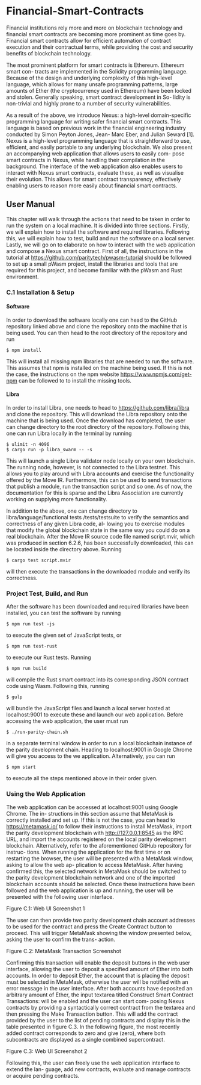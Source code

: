 # Financial-Smart-Contracts

Financial institutions rely more and more on blockchain technology and financial smart contracts are becoming more prominent as time goes by. Financial smart contracts allow for efficient automation of contract execution and their contractual terms, while providing the cost and security benefits of blockchain technology.

The most prominent platform for smart contracts is Ethereum. Ethereum smart con- tracts are implemented in the Solidity programming language. Because of the design and underlying complexity of this high-level language, which allows for many unsafe programming patterns, large amounts of Ether (the cryptocurrency used in Ethereum) have been locked and stolen. Generally speaking, smart contract development in So- lidity is non-trivial and highly prone to a number of security vulnerabilities.

As a result of the above, we introduce Nexus: a high-level domain-specific programming language for writing safer financial smart contracts. This language is based on previous work in the financial engineering industry conducted by Simon Peyton Jones, Jean- Marc Eber, and Julian Seward [1]. Nexus is a high-level programming language that is straightforward to use, efficient, and easily portable to any underlying blockchain. We also present an accompanying web application that allows users to easily com- pose smart contracts in Nexus, while handling their compilation in the background. The interface of the web application also enables users to interact with Nexus smart contracts, evaluate these, as well as visualise their evolution. This allows for smart contract transparency, effectively enabling users to reason more easily about financial smart contracts.

## User Manual

This chapter will walk through the actions that need to be taken in order to run the system on a local machine. It is divided into three sections. Firstly, we will explain how to install the software and required libraries. Following this, we will explain how to test, build and run the software on a local server. Lastly, we will go on to elaborate on how to interact with the web application and compose a Nexus smart contract. First of all, the instructions in the tutorial at https://github.com/paritytech/pwasm-tutorial should be followed to set up a small pWasm project, install the libraries and tools that are required for this project, and become familiar with the pWasm and Rust environment.

### C.1 Installation & Setup

#### Software

In order to download the software locally one can head to the GitHub repository linked above and clone the repository onto the machine that is being used. You can then head to the root directory of the repository and run

```
$ npm install
```

This will install all missing npm libraries that are needed to run the software. This assumes that npm is installed on the machine being used. If this is not the case, the instructions on the npm website https://www.npmjs.com/get-npm can be followed to to install the missing tools.

#### Libra

In order to install Libra, one needs to head to https://github.com/libra/libra and clone the repository. This will download the Libra repository onto the machine that is being used. Once the download has completed, the user can change directory to the root directory of the repository. Following this, one can run Libra locally in the terminal by running

```
$ ulimit -n 4096
$ cargo run -p libra_swarm -- -s
```

This will launch a single Libra validator node locally on your own blockchain. The running node, however, is not connected to the Libra testnet. This allows you to play around with Libra accounts and exercise the functionality offered by the Move IR. Furthermore, this can be used to send transactions that publish a module, run the transaction script and so one. As of now, the documentation for this is sparse and the Libra Association are currently working on supplying more functionality.

In addition to the above, one can change directory to libra/language/functional tests /tests/testsuite to verify the semantics and correctness of any given Libra code, al- lowing you to exercise modules that modify the global blockchain state in the same way you could do on a real blockchain. After the Move IR source code file named script.mvir, which was produced in section 6.2.6, has been successfully downloaded, this can be located inside the directory above. Running

```
$ cargo test script.mvir
```

will then execute the transactions in the downloaded module and verify its correctness.


### Project Test, Build, and Run

After the software has been downloaded and required libraries have been installed, you can test the software by running
```
$ npm run test -js
```
to execute the given set of JavaScript tests, or
```
$ npm run test-rust
```
to execute our Rust tests. Running
```
$ npm run build
```
will compile the Rust smart contract into its corresponding JSON contract code using Wasm. Following this, running
```
$ gulp
```
will bundle the JavaScript files and launch a local server hosted at localhost:9001 to execute these and launch our web application. Before accessing the web application, the user must run
```
$ ./run-parity-chain.sh
```
in a separate terminal window in order to run a local blockchain instance of the parity development chain. Heading to localhost:9001 in Google Chrome will give you access to the we application. Alternatively, you can run
```
$ npm start
```
to execute all the steps mentioned above in their order given.

### Using the Web Application

The web application can be accessed at localhost:9001 using Google Chrome. The in- structions in this section assume that MetaMask is correctly installed and set up. If this
is not the case, you can head to https://metamask.io/ to follow their instructions to install MetaMask, import the parity development blockchain with http://127.0.0.1:8545 as the RPC URL, and import the accounts registered on the local parity development blockchain. Alternatively, refer to the aforementioned GitHub repository for instruc- tions. When running the application for the first time or on restarting the browser, the user will be presented with a MetaMask window, asking to allow the web ap- plication to access MetaMask. After having confirmed this, the selected network in MetaMask should be switched to the parity development blockchain network and one of the imported blockchain accounts should be selected. Once these instructions have been followed and the web application is up and running, the user will be presented with the following user interface.

Figure C.1: Web UI Screenshot 1

The user can then provide two parity development chain account addresses to be used for the contract and press the Create Contract button to proceed. This will trigger MetaMask showing the window presented below, asking the user to confirm the trans- action.

Figure C.2: MetaMask Transaction Screenshot

Confirming this transaction will enable the deposit buttons in the web user interface, allowing the user to deposit a specified amount of Ether into both accounts. In order to deposit Ether, the account that is placing the deposit must be selected in MetaMask, otherwise the user will be notified with an error message in the user interface. After both accounts have deposited an arbitrary amount of Ether, the input textarea titled Construct Smart Contract Transactions: will be enabled and the user can start com- posing Nexus contracts by providing a syntactically correct contract from the textarea and then pressing the Make Transaction button. This will add the contract provided by the user to the list of pending contracts and display this in the table presented in figure C.3. In the following figure, the most recently added contract corresponds to zero and give (zero), where both subcontracts are displayed as a single combined supercontract.

Figure C.3: Web UI Screenshot 2

Following this, the user can freely use the web application interface to extend the lan- guage, add new contracts, evaluate and manage contracts or acquire pending contracts.
